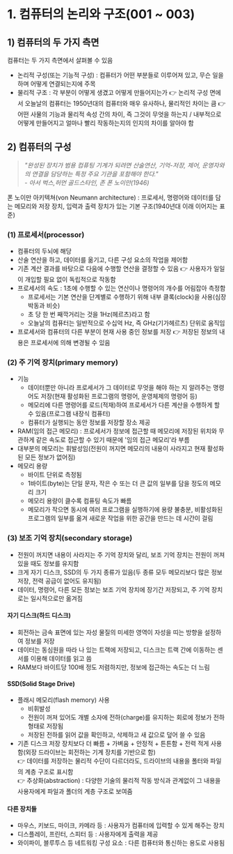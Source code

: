 # 1. 컴퓨터의 논리와 구조(001 ~ 003)
## 1) 컴퓨터의 두 가지 측면
컴퓨터는 두 가지 측면에서 살펴볼 수 있음
- 논리적 구성(또는 기능적 구성) : 컴퓨터가 어떤 부분들로 이루어져 있고, 무슨 일을 하며 어떻게 연결되는지에 주목
- 물리적 구조 : 각 부분이 어떻게 생겼고 어떻게 만들어지는가
👉 논리적 구성 면에서 오늘날의 컴퓨터는 1950년대의 컴퓨터와 매우 유사하나, 물리적인 차이는 큼
👉 어떤 사물의 기능과 물리적 속성 간의 차이, 즉 그것이 무엇을 하는지 / 내부적으로 어떻게 만들어지고 얼마나 빨리 작동하는지의 인지의 차이를 알아야 함

## 2) 컴퓨터의 구성
> *"완성된 장치가 범용 컴퓨팅 기계가 되려면 산술연산, 기억-저장, 제어, 운영자와의 연결을 담당하는 특정 주요 기관을 포함해야 한다." <br> - 아서 벅스,허먼 골드스타인, 존 폰 노이만(1946)*
>
폰 노이만 아키텍쳐(von Neumann architecture) : 프로세서, 명령어와 데이터를 담는 메모리와 저장 장치, 입력과 출력 장치가 있는 기본 구조(1940년대 이래 이어지는 표준)
### (1) 프로세서(processor)
- 컴퓨터의 두뇌에 해당
- 산술 연산을 하고, 데이터를 옮기고, 다른 구성 요소의 작업을 제어함
- 기존 계산 결과를 바탕으로 다음에 수행할 연산을 결정할 수 있음 👉 사용자가 일일이 개입할 필요 없이 독립적으로 작동함
- 프로세서의 속도 : 1초에 수행할 수 있는 연산이나 명령어의 개수를 어림잡아 측정함
    - 프로세서는 기본 연산을 단계별로 수행하기 위해 내부 클록(clock)을 사용(심장 박동과 비슷)
    - 초 당 한 번 째깍거리는 것을 1Hz(헤르츠)라고 함
    - 오늘날의 컴퓨터는 일반적으로 수십억 Hz, 즉 GHz(기가헤르츠) 단위로 움직임
- 프로세서와 컴퓨터의 다른 부분이 현재 사용 중인 정보를 저장 👉 저장된 정보의 내용은 프로세서에 의해 변경될 수 있음
### (2) 주 기억 장치(primary memory)
- 기능
    - 데이터뿐만 아니라 프로세서가 그 데이터로 무엇을 해야 하는 지 알려주는 명령어도 저장(현재 활성화된 프로그램의 명령어, 운영체제의 명령어 등)
    - 메모리에 다른 명령어를 로드(적재)하여 프로세서가 다른 계산을 수행하게 할 수 있음(프로그램 내장식 컴퓨터)
    - 컴퓨터가 실행되는 동안 정보를 저장할 장소 제공
- RAM(임의 접근 메모리) : 프로세서가 정보에 접근할 때 메모리에 저장된 위치와 무관하게 같은 속도로 접근할 수 있기 때문에 '임의 접근 메모리'라 부름
- 대부분의 메모리는 휘발성임(전원이 꺼지면 메모리의 내용이 사라지고 현재 활성화된 모든 정보가 없어짐)
- 메모리 용량
    - 바이트 단위로 측정됨
    - 1바이트(byte)는 단일 문자, 작은 수 또는 더 큰 값의 일부를 담을 정도의 메모리 크기
    - 메모리 용량이 클수록 컴퓨팅 속도가 빠름
    - 메모리가 작으면 동시에 여러 프로그램을 실행하기에 용량 불충분, 비활성화된 프로그램의 일부를 옮겨 새로운 작업을 위한 공간을 만드는 데 시간이 걸림
 ### (3) 보조 기억 장치(secondary storage)
- 전원이 꺼지면 내용이 사라지는 주 기억 장치와 달리, 보조 기억 장치는 전원이 꺼져 있을 때도 정보를 유지함
- 크게 자기 디스크, SSD의 두 가지 종류가 있음(두 종류 모두 메모리보다 많은 정보 저장, 전력 공급이 없어도 유지됨)
- 데이터, 명령어, 다른 모든 정보는 보조 기억 장치에 장기간 저장되고, 주 기억 장치로는 일시적으로만 옮겨짐
#### 자기 디스크(하드 디스크)
- 회전하는 금속 표면에 있는 자성 물질의 미세한 영역이 자성을 띠는 방향을 설정하여 정보를 저장
- 데이터는 동심원을 따라 나 있는 트랙에 저장되고, 디스크는 트랙 간에 이동하는 센서를 이용해 데이터를 읽고 씀
- RAM보다 바이트당 100배 정도 저렴하지만, 정보에 접근하는 속도는 더 느림
#### SSD(Solid Stage Drive)
- 플래시 메모리(flash memory) 사용
    - 비휘발성
    - 전원이 꺼져 있어도 개별 소자에 전하(charge)를 유지하는 회로에 정보가 전하 형태로 저장됨
    - 저장된 전하를 읽어 값을 확인하고, 삭제하고 새 값으로 덮어 쓸 수 있음
- 기존 디스크 저장 장치보다 더 빠름 + 가벼움 + 안정적 + 튼튼함 + 전력 적게 사용함(외장 드라이브는 회전하는 기계 장치를 기반으로 함)<br>
👉 데이터를 저장하는 물리적 수단이 다르더라도, 드라이브의 내용을 폴터와 파일의 계층 구조로 표시함<br>
👉 추상화(abstraction) : 다양한 기술의 물리적 작동 방식과 관계없이 그 내용을 사용자에게 파일과 폴더의 계층 구조로 보여줌
#### 다른 장치들
- 마우스, 키보드, 마이크, 카메라 등 : 사용자가 컴퓨터에 입력할 수 있게 해주는 장치
- 디스플레이, 프린터, 스피터 등 : 사용자에게 출력을 제공
- 와이파이, 블루투스 등 네트워킹 구성 요소 : 다른 컴퓨터와 통신하는 용도로 사용됨

